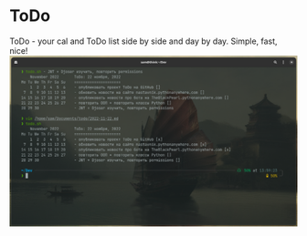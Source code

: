# ToDo
ToDo - your cal and ToDo list side by side and day by day. Simple, fast, nice!
![](https://github.com/sergey-samoylov/ToDo/blob/main/ToDo_workflow.png)
